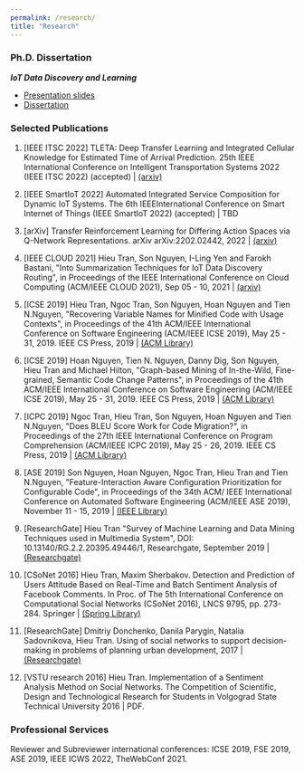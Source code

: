 ```yaml
---
permalink: /research/
title: "Research"
---
```


### Ph.D. Dissertation

<em><strong>IoT Data Discovery and Learning</strong></em>
* [Presentation slides](/assets/docs/PhD_Defense_Final_Presentation.pdf)
* [Dissertation]()

### Selected Publications


1. [IEEE ITSC 2022] TLETA: Deep Transfer Learning and Integrated Cellular Knowledge for Estimated Time of Arrival Prediction. 25th IEEE International Conference on Intelligent Transportation Systems 2022 (IEEE ITSC 2022) (accepted) | [(arxiv)](https://arxiv.org/abs/2206.08513) 

10. [IEEE SmartIoT 2022]  Automated Integrated Service Composition for Dynamic IoT Systems. The 6th IEEEInternational Conference on Smart Internet of Things (IEEE SmartIoT 2022) (accepted) | TBD

9. [arXiv] Transfer Reinforcement Learning for Differing Action Spaces via Q-Network Representations. arXiv arXiv:2202.02442, 2022 | [(arxiv)](https://arxiv.org/abs/2202.02442)

8. [IEEE CLOUD 2021] Hieu Tran, Son Nguyen, I-Ling Yen and Farokh Bastani, "Into Summarization Techniques for IoT Data Discovery Routing", in Proceedings of the IEEE International Conference on Cloud Computing (ACM/IEEE CLOUD 2021), Sep 05 - 10, 2021 |  [(arxiv)](https://arxiv.org/pdf/2107.09558.pdf)

7. [ICSE 2019] Hieu Tran, Ngoc Tran, Son Nguyen, Hoan Nguyen and Tien N.Nguyen, "Recovering Variable Names for Minified Code with Usage Contexts", in Proceedings of the 41th ACM/IEEE International Conference on Software Engineering (ACM/IEEE ICSE 2019), May 25 - 31, 2019. IEEE CS Press, 2019 | [(ACM Library)](https://dl.acm.org/citation.cfm?id=3339651)

6. [ICSE 2019] Hoan Nguyen, Tien N. Nguyen, Danny Dig, Son Nguyen, Hieu Tran and Michael Hilton, "Graph-based Mining of In-the-Wild, Fine-grained, Semantic Code Change Patterns", in Proceedings of the 41th ACM/IEEE International Conference on Software Engineering (ACM/IEEE ICSE 2019), May 25 - 31, 2019. IEEE CS Press, 2019 | [(ACM Library)](https://dl.acm.org/citation.cfm?id=3339608)

5. [ICPC 2019] Ngoc Tran, Hieu Tran, Son Nguyen, Hoan Nguyen and Tien N.Nguyen, "Does BLEU Score Work for Code Migration?", in Proceedings of the 27th IEEE International Conference on Program Comprehension (ACM/IEEE ICPC 2019), May 25 - 26, 2019. IEEE CS Press, 2019 | [(ACM Library)](https://dl.acm.org/citation.cfm?id=3339104)

4. [ASE 2019] Son Nguyen, Hoan Nguyen, Ngoc Tran, Hieu Tran and Tien N.Nguyen, "Feature-Interaction Aware Configuration Prioritization for Configurable Code", in Proceedings of the 34th ACM/ IEEE International Conference on Automated Software Engineering (ACM/IEEE ASE 2019), November 11 - 15, 2019 | [(IEEE Library)](https://ieeexplore.ieee.org/document/8952386)

3. [ResearchGate] Hieu Tran "Survey of Machine Learning and Data Mining Techniques used in Multimedia System", DOI: 10.13140/RG.2.2.20395.49446/1, Researchgate, September 2019 | [(Researchgate)](https://www.researchgate.net/publication/333457161_Survey_of_Machine_Learning_and_Data_Mining_Techniques_used_in_Multimedia_System)

2. [CSoNet 2016] Hieu Tran, Maxim Sherbakov. Detection and Prediction of Users Attitude Based on Real-Time and Batch Sentiment Analysis of Facebook Comments. In Proc. of The 5th International Conference on Computational Social Networks (CSoNet 2016), LNCS 9795, pp. 273-284. Springer | [(Spring Library)](https://link.springer.com/chapter/10.1007/978-3-319-42345-6_24)

1. [ResearchGate] Dmitriy Donchenko, Danila Parygin, Natalia Sadovnikova, Hieu Tran. Using of social networks to support decision-making in problems of planning urban development, 2017 | [(Researchgate)](https://www.researchgate.net/profile/Hieu-Tran-17/publication/345796725_Using_of_social_networks_to_support_decision-making_in_problems_of_planning_urban_development/links/5fae14cb299bf18c5b707a01/Using-of-social-networks-to-support-decision-making-in-problems-of-planning-urban-development.pdf)

1. [VSTU research 2016] Hieu Tran. Implementation of a Sentiment Analysis Method on Social Networks. The Competition of Scientific, Design and Technological Research for Students in Volgograd State Technical University 2016 | PDF.

### Professional Services

Reviewer and Subreviewer international conferences: ICSE 2019, FSE 2019, ASE 2019, IEEE ICWS 2022, TheWebConf 2021.
